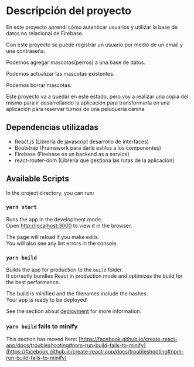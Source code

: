 # Descripción del proyecto

En este proyecto aprendí cómo autenticar usuarios y utilizar la base de datos no relacional de Firebase.

Con este proyecto se puede registrar un usuario por medio de un email y una contraseña.

Podemos agregar mascotas(perros) a una base de datos.

Podemos actualizar las mascotas existentes.

Podemos borrar mascotas.

Este proyecto va a quedar en este estado, pero voy a realizar una copia del mismo para ir desarrollando la aplicación para transformarla en una aplicación para reservar turnos de una peluquería canina.

## Dependencias utilizadas

*  React.js (Librería de javascript desarrollo de interfaces)
*  Bootstrap (Framework para darle estilos a los componentes)
*  Firebase (Firebase es un backend as a service)
*  react-router-dom (Librería que gestiona las rutas de la aplicación)

## Available Scripts

In the project directory, you can run:

### `yarn start`

Runs the app in the development mode.\
Open [http://localhost:3000](http://localhost:3000) to view it in the browser.

The page will reload if you make edits.\
You will also see any lint errors in the console.

### `yarn build`

Builds the app for production to the `build` folder.\
It correctly bundles React in production mode and optimizes the build for the best performance.

The build is minified and the filenames include the hashes.\
Your app is ready to be deployed!

See the section about [deployment](https://facebook.github.io/create-react-app/docs/deployment) for more information.


### `yarn build` fails to minify

This section has moved here: [https://facebook.github.io/create-react-app/docs/troubleshooting#npm-run-build-fails-to-minify](https://facebook.github.io/create-react-app/docs/troubleshooting#npm-run-build-fails-to-minify)
